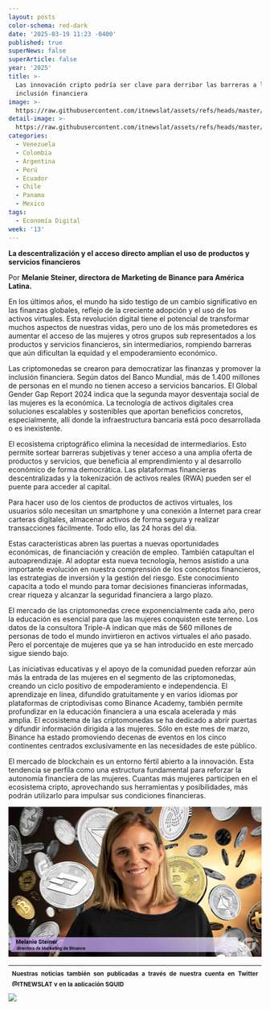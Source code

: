 ```yaml
---
layout: posts
color-schema: red-dark
date: '2025-03-19 11:23 -0400'
published: true
superNews: false
superArticle: false
year: '2025'
title: >-
  Las innovación cripto podría ser clave para derribar las barreras a la
  inclusión financiera
image: >-
  https://raw.githubusercontent.com/itnewslat/assets/refs/heads/master/img/540x320/Melanie-Steiner-p.jpg
detail-image: >-
  https://raw.githubusercontent.com/itnewslat/assets/refs/heads/master/img/1024x680/Melanie-Steiner-g.jpg
categories:
  - Venezuela
  - Colombia
  - Argentina
  - Perú
  - Ecuador
  - Chile
  - Panama
  - Mexico
tags:
  - Economía Digital
week: '13'
---
```

**La descentralización y el acceso directo amplían el uso de productos y servicios financieros**

Por **Melanie Steiner, directora de Marketing de Binance para América Latina.**

En los últimos años, el mundo ha sido testigo de un cambio significativo en las finanzas globales, reflejo de la creciente adopción y el uso de los activos virtuales. Esta revolución digital tiene el potencial de transformar muchos aspectos de nuestras vidas, pero uno de los más prometedores es aumentar el acceso de las mujeres y otros grupos sub representados a los productos y servicios financieros, sin intermediarios, rompiendo barreras que aún dificultan la equidad y el empoderamiento económico.

Las criptomonedas se crearon para democratizar las finanzas y promover la inclusión financiera. Según datos del Banco Mundial, más de 1.400 millones de personas en el mundo no tienen acceso a servicios bancarios. El Global Gender Gap Report 2024 indica que la segunda mayor desventaja social de las mujeres es la económica. La tecnología de activos digitales crea soluciones escalables y sostenibles que aportan beneficios concretos, especialmente, allí donde la infraestructura bancaria está poco desarrollada o es inexistente.

El ecosistema criptográfico elimina la necesidad de intermediarios. Esto permite sortear barreras subjetivas y tener acceso a una amplia oferta de productos y servicios, que beneficia al emprendimiento y al desarrollo económico de forma democrática. Las plataformas financieras descentralizadas y la tokenización de activos reales (RWA) pueden ser el puente para acceder al capital.

Para hacer uso de los cientos de productos de activos virtuales, los usuarios sólo necesitan un smartphone y una conexión a Internet para crear carteras digitales, almacenar activos de forma segura y realizar transacciones fácilmente. Todo ello, las 24 horas del día.

Estas características abren las puertas a nuevas oportunidades económicas, de financiación y creación de empleo. También catapultan el autoaprendizaje. Al adoptar esta nueva tecnología, hemos asistido a una importante evolución en nuestra comprensión de los conceptos financieros, las estrategias de inversión y la gestión del riesgo. Este conocimiento capacita a todo el mundo para tomar decisiones financieras informadas, crear riqueza y alcanzar la seguridad financiera a largo plazo.

El mercado de las criptomonedas crece exponencialmente cada año, pero la educación es esencial para que las mujeres conquisten este terreno. Los datos de la consultora Triple-A indican que más de 560 millones de personas de todo el mundo invirtieron en activos virtuales el año pasado. Pero el porcentaje de mujeres que ya se han introducido en este mercado sigue siendo bajo.

Las iniciativas educativas y el apoyo de la comunidad pueden reforzar aún más la entrada de las mujeres en el segmento de las criptomonedas, creando un ciclo positivo de empoderamiento e independencia. El aprendizaje en línea, difundido gratuitamente y en varios idiomas por plataformas de criptodivisas como Binance Academy, también permite profundizar en la educación financiera a una escala acelerada y más amplia. El ecosistema de las criptomonedas se ha dedicado a abrir puertas y difundir información dirigida a las mujeres. Sólo en este mes de marzo, Binance ha estado promoviendo decenas de eventos en los cinco continentes centrados exclusivamente en las necesidades de este público.

El mercado de blockchain es un entorno fértil abierto a la innovación. Esta tendencia se perfila como una estructura fundamental para reforzar la autonomía financiera de las mujeres. Cuantas más mujeres participen en el ecosistema cripto, aprovechando sus herramientas y posibilidades, más podrán utilizarlo para impulsar sus condiciones financieras.

![](https://raw.githubusercontent.com/itnewslat/assets/refs/heads/master/img/540x320/Melanie-Steiner-p.jpg)

<table style="height: 42px;" width="569">
<tbody>
<tr>
<td style="text-align: justify;"><sub><strong>Nuestras noticias también son publicadas a través de nuestra cuenta en Twitter <a href="https://twitter.com/itnewslat?lang=es">@ITNEWSLAT</a> y en la aplicación <a href="https://squidapp.co/en/">SQUID</a></strong></sub></td>
</tr>
</tbody>
</table>

<img src="https://tracker.metricool.com/c3po.jpg?hash=56f88a41e39ab42c063cc51676587a04"/>